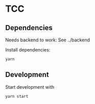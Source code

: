 # TCC
## Dependencies
Needs backend to work: See ../backend

Install dependencies:
```shell
yarn
```

## Development

Start development with
```
yarn start
```
